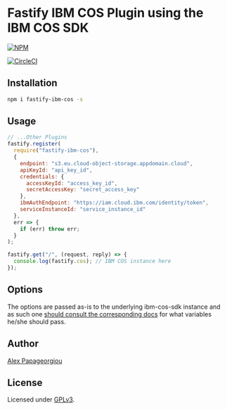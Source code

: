 # Fastify IBM COS Plugin using the IBM COS SDK

[![NPM](https://nodei.co/npm/fastify-ibm-cos.png?downloads=true&downloadRank=true&stars=true)](https://nodei.co/npm/fastify-ibm-cos/)

[![CircleCI](https://circleci.com/gh/alex-ppg/fastify-ibm-cos.svg?style=svg)](https://circleci.com/gh/alex-ppg/fastify-ibm-cos)

## Installation

```bash
npm i fastify-ibm-cos -s
```

## Usage

```javascript
// ...Other Plugins
fastify.register(
  require("fastify-ibm-cos"),
  {
    endpoint: "s3.eu.cloud-object-storage.appdomain.cloud",
    apiKeyId: "api_key_id",
    credentials: {
      accessKeyId: "access_key_id",
      secretAccessKey: "secret_access_key"
    },
    ibmAuthEndpoint: "https://iam.cloud.ibm.com/identity/token",
    serviceInstanceId: "service_instance_id"
  },
  err => {
    if (err) throw err;
  }
);

fastify.get("/", (request, reply) => {
  console.log(fastify.cos); // IBM COS instance here
});
```

## Options

The options are passed as-is to the underlying ibm-cos-sdk instance and as such one [should consult the corresponding docs](https://ibm.github.io/ibm-cos-sdk-js/AWS/S3.html#constructor-property) for what variables he/she should pass.

## Author

[Alex Papageorgiou](alex.ppg@pm.me)

## License

Licensed under [GPLv3](./LICENSE).
